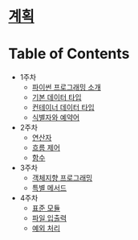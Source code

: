 # [계획](https://github.com/bulgemi/shell-love-five/blob/master/%ED%8C%8C%EC%9D%B4%EA%B3%B5%EB%B0%A9/%EA%B3%84%ED%9A%8D.md)
# Table of Contents
* 1주차
    * [파이썬 프로그래밍 소개](https://github.com/bulgemi/shell-love-five/blob/master/%ED%8C%8C%EC%9D%B4%EA%B3%B5%EB%B0%A9/1%EC%A3%BC%EC%B0%A8/1_%ED%8C%8C%EC%9D%B4%EC%8D%AC%20_%ED%94%84%EB%A1%9C%EA%B7%B8%EB%9E%98%EB%B0%8D_%EC%86%8C%EA%B0%9C.md)
    * [기본 데이터 타입](https://github.com/bulgemi/shell-love-five/blob/master/%ED%8C%8C%EC%9D%B4%EA%B3%B5%EB%B0%A9/1%EC%A3%BC%EC%B0%A8/2_%EA%B8%B0%EB%B3%B8_%EB%8D%B0%EC%9D%B4%ED%84%B0_%ED%83%80%EC%9E%85.md)
    * [컨테이너 데이터 타입](https://github.com/bulgemi/shell-love-five/blob/master/%ED%8C%8C%EC%9D%B4%EA%B3%B5%EB%B0%A9/1%EC%A3%BC%EC%B0%A8/3_%EC%BB%A8%ED%85%8C%EC%9D%B4%EB%84%88_%EB%8D%B0%EC%9D%B4%ED%84%B0_%ED%83%80%EC%9E%85.md)
    * [식별자와 예약어](https://github.com/bulgemi/shell-love-five/blob/master/%ED%8C%8C%EC%9D%B4%EA%B3%B5%EB%B0%A9/1%EC%A3%BC%EC%B0%A8/4_%EC%8B%9D%EB%B3%84%EC%9E%90%EC%99%80_%EC%98%88%EC%95%BD%EC%96%B4.md)
* 2주차
    * [연산자](https://github.com/bulgemi/shell-love-five/blob/master/%ED%8C%8C%EC%9D%B4%EA%B3%B5%EB%B0%A9/2%EC%A3%BC%EC%B0%A8/1_%EC%97%B0%EC%82%B0%EC%9E%90.md)
    * [흐름 제어](https://github.com/bulgemi/shell-love-five/blob/master/%ED%8C%8C%EC%9D%B4%EA%B3%B5%EB%B0%A9/2%EC%A3%BC%EC%B0%A8/2_%ED%9D%90%EB%A6%84_%EC%A0%9C%EC%96%B4.md)
    * [함수](https://github.com/bulgemi/shell-love-five/blob/master/%ED%8C%8C%EC%9D%B4%EA%B3%B5%EB%B0%A9/2%EC%A3%BC%EC%B0%A8/3_%ED%95%A8%EC%88%98.md)
* 3주차
    * [객체지향 프로그래밍](https://github.com/bulgemi/shell-love-five/blob/master/%ED%8C%8C%EC%9D%B4%EA%B3%B5%EB%B0%A9/3%EC%A3%BC%EC%B0%A8/1_%EA%B0%9D%EC%B2%B4%EC%A7%80%ED%96%A5_%ED%94%84%EB%A1%9C%EA%B7%B8%EB%9E%98%EB%B0%8D.md)
    * [특별 메서드](https://github.com/bulgemi/shell-love-five/blob/master/%ED%8C%8C%EC%9D%B4%EA%B3%B5%EB%B0%A9/3%EC%A3%BC%EC%B0%A8/2_%ED%8A%B9%EB%B3%84_%EB%A9%94%EC%84%9C%EB%93%9C.md)
* 4주차
    * [표준 모듈](https://github.com/bulgemi/shell-love-five/blob/master/%ED%8C%8C%EC%9D%B4%EA%B3%B5%EB%B0%A9/4%EC%A3%BC%EC%B0%A8/1_%ED%91%9C%EC%A4%80_%EB%AA%A8%EB%93%88.md)
    * [파일 입출력](https://github.com/bulgemi/shell-love-five/blob/master/%ED%8C%8C%EC%9D%B4%EA%B3%B5%EB%B0%A9/4%EC%A3%BC%EC%B0%A8/2_%ED%8C%8C%EC%9D%BC_%EC%9E%85%EC%B6%9C%EB%A0%A5.md)
    * [예외 처리](https://github.com/bulgemi/shell-love-five/blob/master/%ED%8C%8C%EC%9D%B4%EA%B3%B5%EB%B0%A9/4%EC%A3%BC%EC%B0%A8/3_%EC%98%88%EC%99%B8_%EC%B2%98%EB%A6%AC.md)